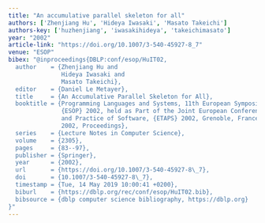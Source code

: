 ```yaml
---
title: "An accumulative parallel skeleton for all"
authors: ['Zhenjiang Hu', 'Hideya Iwasaki', 'Masato Takeichi']
authors-key: ['huzhenjiang', 'iwasakihideya', 'takeichimasato']
year: "2002"
article-link: "https://doi.org/10.1007/3-540-45927-8_7"
venue: "ESOP"
bibex: "@inproceedings{DBLP:conf/esop/HuIT02,
  author    = {Zhenjiang Hu and
               Hideya Iwasaki and
               Masato Takeichi},
  editor    = {Daniel Le Metayer},
  title     = {An Accumulative Parallel Skeleton for All},
  booktitle = {Programming Languages and Systems, 11th European Symposium on Programming,
               {ESOP} 2002, held as Part of the Joint European Conference on Theory
               and Practice of Software, {ETAPS} 2002, Grenoble, France, April 8-12,
               2002, Proceedings},
  series    = {Lecture Notes in Computer Science},
  volume    = {2305},
  pages     = {83--97},
  publisher = {Springer},
  year      = {2002},
  url       = {https://doi.org/10.1007/3-540-45927-8\_7},
  doi       = {10.1007/3-540-45927-8\_7},
  timestamp = {Tue, 14 May 2019 10:00:41 +0200},
  biburl    = {https://dblp.org/rec/conf/esop/HuIT02.bib},
  bibsource = {dblp computer science bibliography, https://dblp.org}
}"
---
```

